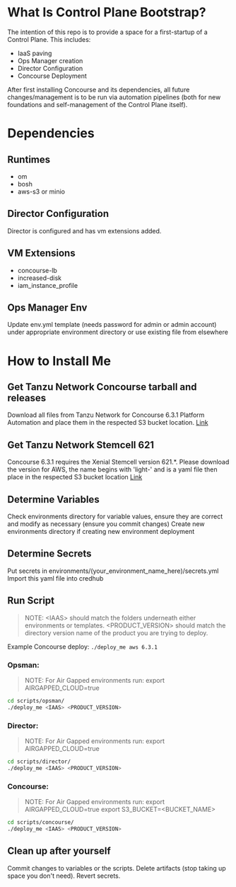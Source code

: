 # What Is Control Plane Bootstrap?
The intention of this repo is to provide a space for a first-startup of a Control Plane. This includes: 
* IaaS paving 
* Ops Manager creation
* Director Configuration
* Concourse Deployment

After first installing Concourse and its dependencies, all future changes/management is to be run via automation pipelines (both for new foundations and self-management of the Control Plane itself).

# Dependencies

## Runtimes
* om
* bosh
* aws-s3 or minio

## Director Configuration
Director is configured and has vm extensions added.

## VM Extensions
* concourse-lb
* increased-disk
* iam_instance_profile

## Ops Manager Env
Update env.yml template (needs password for admin or admin account) under appropriate environment directory or use existing file from elsewhere

# How to Install Me

## Get Tanzu Network Concourse tarball and releases
Download all files from Tanzu Network for Concourse 6.3.1 Platform Automation and place them in the respected S3 bucket location. [Link](https://network.pivotal.io/products/p-concourse/#/releases/717385)

## Get Tanzu Network Stemcell 621
Concourse 6.3.1 requires the Xenial Stemcell version 621.*. Please download the version for AWS, the name begins with 'light-' and is a yaml file then place in the respected S3 bucket location [Link](https://network.pivotal.io/products/stemcells-ubuntu-xenial/#/releases/787669)

## Determine Variables
Check environments directory for variable values, ensure they are correct and modify as necessary (ensure you commit changes)
Create new environments directory if creating new environment deployment 

## Determine Secrets
Put secrets in environments/(your_environment_name_here)/secrets.yml
Import this yaml file into credhub

## Run Script

> NOTE: \<IAAS\> should match the folders underneath either environments or templates. \<PRODUCT_VERSION\> should match the directory version name of the product you are trying to deploy.

Example Concourse deploy:
`./deploy_me aws 6.3.1` 

### Opsman:
> NOTE: For Air Gapped environments run:
export AIRGAPPED_CLOUD=true

```bash
cd scripts/opsman/
./deploy_me <IAAS> <PRODUCT_VERSION>
```

### Director:
> NOTE: For Air Gapped environments run:
export AIRGAPPED_CLOUD=true

```bash
cd scripts/director/
./deploy_me <IAAS> <PRODUCT_VERSION>
```

### Concourse:
> NOTE: For Air Gapped environments run:
export AIRGAPPED_CLOUD=true
export S3_BUCKET=<BUCKET_NAME>

```bash
cd scripts/concourse/
./deploy_me <IAAS> <PRODUCT_VERSION>
```
## Clean up after yourself
Commit changes to variables or the scripts.
Delete artifacts (stop taking up space you don't need).
Revert secrets.
